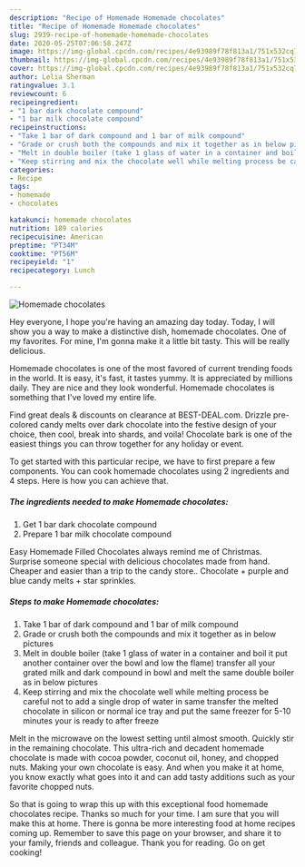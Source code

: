 ```yaml
---
description: "Recipe of Homemade Homemade chocolates"
title: "Recipe of Homemade Homemade chocolates"
slug: 2939-recipe-of-homemade-homemade-chocolates
date: 2020-05-25T07:06:58.247Z
image: https://img-global.cpcdn.com/recipes/4e93989f78f813a1/751x532cq70/homemade-chocolates-recipe-main-photo.jpg
thumbnail: https://img-global.cpcdn.com/recipes/4e93989f78f813a1/751x532cq70/homemade-chocolates-recipe-main-photo.jpg
cover: https://img-global.cpcdn.com/recipes/4e93989f78f813a1/751x532cq70/homemade-chocolates-recipe-main-photo.jpg
author: Lelia Sherman
ratingvalue: 3.1
reviewcount: 6
recipeingredient:
- "1 bar dark chocolate compound"
- "1 bar milk chocolate compound"
recipeinstructions:
- "Take 1 bar of dark compound and 1 bar of milk compound"
- "Grade or crush both the compounds and mix it together as in below pictures"
- "Melt in double boiler (take 1 glass of water in a container and boil it put another container over the bowl and low the flame) transfer all your grated milk and dark compound in bowl and melt the same double boiler as in below pictures"
- "Keep stirring and mix the chocolate well while melting process be careful not to add a single drop of water in same transfer the melted chocolate in silicon or normal ice tray and put the same freezer for 5-10 minutes your is ready to after freeze"
categories:
- Recipe
tags:
- homemade
- chocolates

katakunci: homemade chocolates 
nutrition: 189 calories
recipecuisine: American
preptime: "PT34M"
cooktime: "PT56M"
recipeyield: "1"
recipecategory: Lunch

---
```



![Homemade chocolates](https://img-global.cpcdn.com/recipes/4e93989f78f813a1/751x532cq70/homemade-chocolates-recipe-main-photo.jpg)

Hey everyone, I hope you're having an amazing day today. Today, I will show you a way to make a distinctive dish, homemade chocolates. One of my favorites. For mine, I'm gonna make it a little bit tasty. This will be really delicious.

Homemade chocolates is one of the most favored of current trending foods in the world. It is easy, it's fast, it tastes yummy. It is appreciated by millions daily. They are nice and they look wonderful. Homemade chocolates is something that I've loved my entire life.

Find great deals &amp; discounts on clearance at BEST-DEAL.com. Drizzle pre-colored candy melts over dark chocolate into the festive design of your choice, then cool, break into shards, and voila! Chocolate bark is one of the easiest things you can throw together for any holiday or event.


To get started with this particular recipe, we have to first prepare a few components. You can cook homemade chocolates using 2 ingredients and 4 steps. Here is how you can achieve that.

<!--inarticleads1-->

##### The ingredients needed to make Homemade chocolates:

1. Get 1 bar dark chocolate compound
1. Prepare 1 bar milk chocolate compound


Easy Homemade Filled Chocolates always remind me of Christmas. Surprise someone special with delicious chocolates made from hand. Cheaper and easier than a trip to the candy store.. Chocolate + purple and blue candy melts + star sprinkles. 

<!--inarticleads2-->

##### Steps to make Homemade chocolates:

1. Take 1 bar of dark compound and 1 bar of milk compound
1. Grade or crush both the compounds and mix it together as in below pictures
1. Melt in double boiler (take 1 glass of water in a container and boil it put another container over the bowl and low the flame) transfer all your grated milk and dark compound in bowl and melt the same double boiler as in below pictures
1. Keep stirring and mix the chocolate well while melting process be careful not to add a single drop of water in same transfer the melted chocolate in silicon or normal ice tray and put the same freezer for 5-10 minutes your is ready to after freeze


Melt in the microwave on the lowest setting until almost smooth. Quickly stir in the remaining chocolate. This ultra-rich and decadent homemade chocolate is made with cocoa powder, coconut oil, honey, and chopped nuts. Making your own chocolate is easy. And when you make it at home, you know exactly what goes into it and can add tasty additions such as your favorite chopped nuts. 

So that is going to wrap this up with this exceptional food homemade chocolates recipe. Thanks so much for your time. I am sure that you will make this at home. There is gonna be more interesting food at home recipes coming up. Remember to save this page on your browser, and share it to your family, friends and colleague. Thank you for reading. Go on get cooking!
